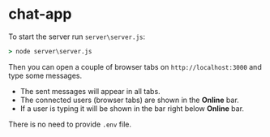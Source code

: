 # chat-app

To start the server run `server\server.js`:
```cmd
> node server\server.js
```
Then you can open a couple of browser tabs on `http://localhost:3000` and type some messages.
- The sent messages will appear in all tabs.
- The connected users (browser tabs) are shown in the **Online** bar.
- If a user is typing it will be shown in the bar right below **Online** bar.

There is no need to provide `.env` file.
